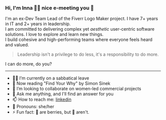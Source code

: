 ### Hi, I'm Inna 👩‍💻 nice e-meeting you 👋 
I'm an ex-Dev Team Lead of the Fiverr Logo Maker project. I have 7+ years in IT and 2+ years in leadership.</br>
I am committed to delivering complex yet _aesthetic_ user-centric software solutions. I love to explore and learn new things.</br>
I build cohesive and high-performing teams where everyone feels heard and valued.

> Leadership isn't a privilege to do less, it's a responsibility to do more.

I can do more, do you?

____

* 🧘‍♀️ I’m currently on a sabbatical leave
* 📖 Now reading "Find Your Why" by Simon Sinek
* 👯 I’m looking to collaborate on women-led commercial projects
* 💬 Ask me anything, and I'll find an answer for you
* 📫 How to reach me: [linkedin](https://www.linkedin.com/in/inna-ditiashova/)
* 🫶 Pronouns: she/her
* ⚡ Fun fact: 🍌 are berries, but 🍓 aren't. 

